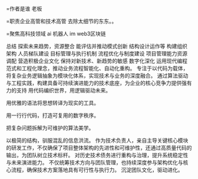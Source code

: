 

=作者是谁 老板

=职责企业高管和技术高管
去除太细节的东东。。


=聚焦高科技领域 ai 机器人 im web3区块链


总结
探索未来趋势，资源整合
能评估并推动模式创新
结构设计运作等
构建组织架构 人员梯队建设
目标管理与执行机制
流程优化与制度建设
项目管理能力资源调配
营造积极企业文化
保持对新技术、新趋势的敏感
数字化深化
运用现代编程范式和工程化理念，推动业务流程智能化、自动化重构。
专注于以代码为载体，将复杂业务逻辑抽象为模块化体系，实现技术与业务的深度融合。
通过算法驱动与工程实践，构建具备可持续演进能力的技术底座，为企业的核心竞争力提供强有力的支持
用代码编织世界，用逻辑驱动未来。

用优雅的语法将思想转译为现实的工具。

用一行行代码，打造可复用的数字秩序。

把复杂问题拆解为可维护的算法美学。

以极简的结构，驯服混乱的信息洪流。
作为技术负责人，亲自主导关键核心模块的研发工作，不仅确保了项目整体架构的先进性和可维护性，还通过高质量代码的输出，为团队树立技术标杆。
对历史技术债务进行重构与治理，提升系统稳定性与未来演进能力。
不仅统筹技术方向与团队管理，也持续深度参与架构优化与核心流程，确保技术方案落地具有可行性与执行力。
沉淀团队文化，驱动进化。